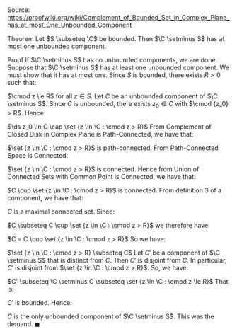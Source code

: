 # 

Source: https://proofwiki.org/wiki/Complement_of_Bounded_Set_in_Complex_Plane_has_at_most_One_Unbounded_Component

Theorem
Let $S \subseteq \C$ be bounded.
Then $\C \setminus S$ has at most one unbounded component.


Proof
If $\C \setminus S$ has no unbounded components, we are done.
Suppose that $\C \setminus S$ has at least one unbounded component.
We must show that it has at most one. 
Since $S$ is bounded, there exists $R > 0$ such that:

$\cmod z \le R$ for all $z \in S$.
Let $C$ be an unbounded component of $\C \setminus S$.
Since $C$ is unbounded, there exists $z_0 \in C$ with $\cmod {z_0} > R$.
Hence:

$\ds z_0 \in C \cap \set {z \in \C : \cmod z > R}$
From Complement of Closed Disk in Complex Plane is Path-Connected, we have that:

$\set {z \in \C : \cmod z > R}$ is path-connected.
From Path-Connected Space is Connected:

$\set {z \in \C : \cmod z > R}$ is connected.
Hence from Union of Connected Sets with Common Point is Connected, we have that:

$C \cup \set {z \in \C : \cmod z > R}$ is connected.
From definition 3 of a component, we have that:

$C$ is a maximal connected set.
Since:

$C \subseteq C \cup \set {z \in \C : \cmod z > R}$
we therefore have:

$C = C \cup \set {z \in \C : \cmod z > R}$
So we have:

$\set {z \in \C : \cmod z > R} \subseteq C$
Let $C'$ be a component of $\C \setminus S$ that is distinct from $C$. 
Then $C'$ is disjoint from $C$.
In particular, $C'$ is disjoint from $\set {z \in \C : \cmod z > R}$.
So, we have:

$C' \subseteq \C \setminus C \subseteq \set {z \in \C : \cmod z \le R}$
That is:

$C'$ is bounded.
Hence:

$C$ is the only unbounded component of $\C \setminus S$.
This was the demand.
$\blacksquare$





